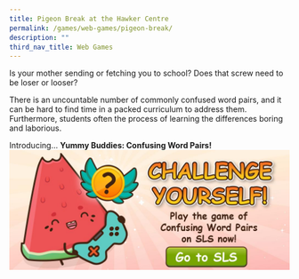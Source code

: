 ```yaml
---
title: Pigeon Break at the Hawker Centre
permalink: /games/web-games/pigeon-break/
description: ""
third_nav_title: Web Games
---
```

Is your mother sending or fetching you to school? Does that screw need to be loser or looser?

There is an uncountable number of commonly confused word pairs, and it can be hard to find time in a packed curriculum to address them. Furthermore, students often the process of learning the differences boring and laborious.

Introducing… **Yummy Buddies: Confusing Word Pairs!**
<a href="https://go.gov.sg/yummybuddies-pb-sls"><img alt="" src="/images/Website/cta_sls.jpg"></a>